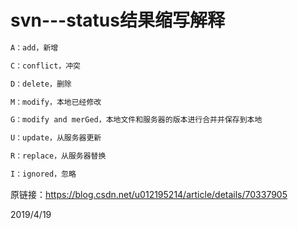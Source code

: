 # svn---status结果缩写解释

```r
A：add，新增

C：conflict，冲突

D：delete，删除

M：modify，本地已经修改

G：modify and merGed，本地文件和服务器的版本进行合并并保存到本地

U：update，从服务器更新

R：replace，从服务器替换

I：ignored，忽略
```

原链接：https://blog.csdn.net/u012195214/article/details/70337905  


2019/4/19  
